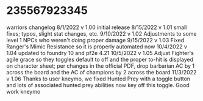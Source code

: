 # 235567923345
warriors
changelog
8/1/2022 v 1.00 initial release
8/15/2022 v 1.01 small fixes; typos, slight stat changes, etc.
9/10/2022 v 1.02 Adjustments to some level 1 NPCs who weren't doing proper damage
9/15/2022 v 1.03 Fixed Ranger's Mimic Resistance so it is properly automated now
10/4/2022 v 1.04 updated to foundry 10 and pf2e 4.21
10/5/2022 v 1.05 Adjust Fighter's agile grace so they toggles default to off and the proper to-hit is displayed on character sheet; per changes in the official PDF, drop barbarian AC by 1 across the board and the AC of champions by 2 across the board
11/3/2022 v 1.06 Thanks to user kneymo, we fixed Hunted Prey with a toggle button and lots of associated hunted prey abilities now key off this toggle. Good work kneymo
